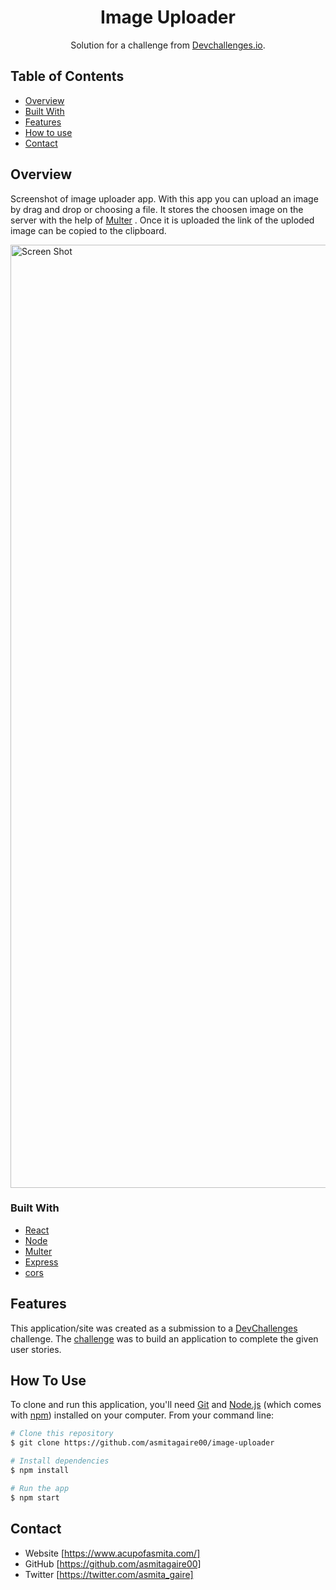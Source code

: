 <h1 align="center">Image Uploader</h1>

<div align="center">
   Solution for a challenge from  <a href="http://devchallenges.io" target="_blank">Devchallenges.io</a>.
</div>

<!-- <div align="center">
  <h3>
    <a href="https://{your-demo-link.your-domain}">
      Demo
    </a>
    <span> | </span>
    <a href="https://{your-url-to-the-solution}">
      Solution
    </a>
    <span> | </span>
    <a href="https://devchallenges.io/challenges/O2iGT9yBd6xZBrOcVirx">
      Challenge
    </a>
  </h3>
</div> -->

## Table of Contents

- [Overview](#overview)
- [Built With](#built-with)
- [Features](#features)
- [How to use](#how-to-use)
- [Contact](#contact)

## Overview

Screenshot of image uploader app. With this app you can upload an image by drag and drop or choosing a file. It stores the choosen image on the server with the help of [Multer](https://www.npmjs.com/package/multer) . Once it is uploaded the link of the uploded image can be copied to the clipboard.

<img width="1509" alt="Screen Shot" src="https://user-images.githubusercontent.com/71869793/176670453-dc02b8f9-617c-4c21-af43-bfe7f99e4140.png">

### Built With

- [React](https://reactjs.org/)
- [Node](https://nodejs.org/en/)
- [Multer](https://www.npmjs.com/package/multer)
- [Express](https://expressjs.com/)
- [cors](https://www.npmjs.com/package/cors)

## Features

<!-- List the features of your application or follow the template. Don't share the figma file here :) -->

This application/site was created as a submission to a [DevChallenges](https://devchallenges.io/challenges) challenge. The [challenge](https://devchallenges.io/challenges/O2iGT9yBd6xZBrOcVirx) was to build an application to complete the given user stories.

## How To Use

<!-- Example: -->

To clone and run this application, you'll need [Git](https://git-scm.com) and [Node.js](https://nodejs.org/en/download/) (which comes with [npm](http://npmjs.com)) installed on your computer. From your command line:

```bash
# Clone this repository
$ git clone https://github.com/asmitagaire00/image-uploader

# Install dependencies
$ npm install

# Run the app
$ npm start
```

<!-- ## Acknowledgements
 -->
<!-- This section should list any articles or add-ons/plugins that helps you to complete the project. This is optional but it will help you in the future. For example -->

<!-- - [Steps to replicate a design with only HTML and CSS](https://devchallenges-blogs.web.app/how-to-replicate-design/)
- [Node.js](https://nodejs.org/)
- [Marked - a markdown parser](https://github.com/chjj/marked) -->

## Contact

- Website [https://www.acupofasmita.com/]
- GitHub [https://github.com/asmitagaire00]
- Twitter [https://twitter.com/asmita_gaire]

